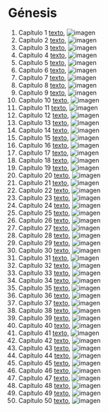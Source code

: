 # Génesis

1. Capítulo 1 [texto](texto_filtrado/AT/Gn/Gn_1.txt), ![imagen](nube_de_palabras/AT/Gn/Gn_1.png)
2. Capítulo 2 [texto](texto_filtrado/AT/Gn/Gn_2.txt), ![imagen](nube_de_palabras/AT/Gn/Gn_2.png)
3. Capítulo 3 [texto](texto_filtrado/AT/Gn/Gn_3.txt), ![imagen](nube_de_palabras/AT/Gn/Gn_3.png)
4. Capítulo 4 [texto](texto_filtrado/AT/Gn/Gn_4.txt), ![imagen](nube_de_palabras/AT/Gn/Gn_4.png)
5. Capítulo 5 [texto](texto_filtrado/AT/Gn/Gn_5.txt), ![imagen](nube_de_palabras/AT/Gn/Gn_5.png)
6. Capítulo 6 [texto](texto_filtrado/AT/Gn/Gn_6.txt), ![imagen](nube_de_palabras/AT/Gn/Gn_6.png)
7. Capítulo 7 [texto](texto_filtrado/AT/Gn/Gn_7.txt), ![imagen](nube_de_palabras/AT/Gn/Gn_7.png)
8. Capítulo 8 [texto](texto_filtrado/AT/Gn/Gn_8.txt), ![imagen](nube_de_palabras/AT/Gn/Gn_8.png)
9. Capítulo 9 [texto](texto_filtrado/AT/Gn/Gn_9.txt), ![imagen](nube_de_palabras/AT/Gn/Gn_9.png)
10. Capítulo 10 [texto](texto_filtrado/AT/Gn/Gn_10.txt), ![imagen](nube_de_palabras/AT/Gn/Gn_10.png)
11. Capítulo 11 [texto](texto_filtrado/AT/Gn/Gn_11.txt), ![imagen](nube_de_palabras/AT/Gn/Gn_11.png)
12. Capítulo 12 [texto](texto_filtrado/AT/Gn/Gn_12.txt), ![imagen](nube_de_palabras/AT/Gn/Gn_12.png)
13. Capítulo 13 [texto](texto_filtrado/AT/Gn/Gn_13.txt), ![imagen](nube_de_palabras/AT/Gn/Gn_13.png)
14. Capítulo 14 [texto](texto_filtrado/AT/Gn/Gn_14.txt), ![imagen](nube_de_palabras/AT/Gn/Gn_14.png)
15. Capítulo 15 [texto](texto_filtrado/AT/Gn/Gn_15.txt), ![imagen](nube_de_palabras/AT/Gn/Gn_15.png)
16. Capítulo 16 [texto](texto_filtrado/AT/Gn/Gn_16.txt), ![imagen](nube_de_palabras/AT/Gn/Gn_16.png)
17. Capítulo 17 [texto](texto_filtrado/AT/Gn/Gn_17.txt), ![imagen](nube_de_palabras/AT/Gn/Gn_17.png)
18. Capítulo 18 [texto](texto_filtrado/AT/Gn/Gn_18.txt), ![imagen](nube_de_palabras/AT/Gn/Gn_18.png)
19. Capítulo 19 [texto](texto_filtrado/AT/Gn/Gn_19.txt), ![imagen](nube_de_palabras/AT/Gn/Gn_19.png)
20. Capítulo 20 [texto](texto_filtrado/AT/Gn/Gn_20.txt), ![imagen](nube_de_palabras/AT/Gn/Gn_20.png)
21. Capítulo 21 [texto](texto_filtrado/AT/Gn/Gn_21.txt), ![imagen](nube_de_palabras/AT/Gn/Gn_21.png)
22. Capítulo 22 [texto](texto_filtrado/AT/Gn/Gn_22.txt), ![imagen](nube_de_palabras/AT/Gn/Gn_22.png)
23. Capítulo 23 [texto](texto_filtrado/AT/Gn/Gn_23.txt), ![imagen](nube_de_palabras/AT/Gn/Gn_23.png)
24. Capítulo 24 [texto](texto_filtrado/AT/Gn/Gn_24.txt), ![imagen](nube_de_palabras/AT/Gn/Gn_24.png)
25. Capítulo 25 [texto](texto_filtrado/AT/Gn/Gn_25.txt), ![imagen](nube_de_palabras/AT/Gn/Gn_25.png)
26. Capítulo 26 [texto](texto_filtrado/AT/Gn/Gn_26.txt), ![imagen](nube_de_palabras/AT/Gn/Gn_26.png)
27. Capítulo 27 [texto](texto_filtrado/AT/Gn/Gn_27.txt), ![imagen](nube_de_palabras/AT/Gn/Gn_27.png)
28. Capítulo 28 [texto](texto_filtrado/AT/Gn/Gn_28.txt), ![imagen](nube_de_palabras/AT/Gn/Gn_28.png)
29. Capítulo 29 [texto](texto_filtrado/AT/Gn/Gn_29.txt), ![imagen](nube_de_palabras/AT/Gn/Gn_29.png)
30. Capítulo 30 [texto](texto_filtrado/AT/Gn/Gn_30.txt), ![imagen](nube_de_palabras/AT/Gn/Gn_30.png)
31. Capítulo 31 [texto](texto_filtrado/AT/Gn/Gn_31.txt), ![imagen](nube_de_palabras/AT/Gn/Gn_31.png)
32. Capítulo 32 [texto](texto_filtrado/AT/Gn/Gn_32.txt), ![imagen](nube_de_palabras/AT/Gn/Gn_32.png)
33. Capítulo 33 [texto](texto_filtrado/AT/Gn/Gn_33.txt), ![imagen](nube_de_palabras/AT/Gn/Gn_33.png)
34. Capítulo 34 [texto](texto_filtrado/AT/Gn/Gn_34.txt), ![imagen](nube_de_palabras/AT/Gn/Gn_34.png)
35. Capítulo 35 [texto](texto_filtrado/AT/Gn/Gn_35.txt), ![imagen](nube_de_palabras/AT/Gn/Gn_35.png)
36. Capítulo 36 [texto](texto_filtrado/AT/Gn/Gn_36.txt), ![imagen](nube_de_palabras/AT/Gn/Gn_36.png)
37. Capítulo 37 [texto](texto_filtrado/AT/Gn/Gn_37.txt), ![imagen](nube_de_palabras/AT/Gn/Gn_37.png)
38. Capítulo 38 [texto](texto_filtrado/AT/Gn/Gn_38.txt), ![imagen](nube_de_palabras/AT/Gn/Gn_38.png)
39. Capítulo 39 [texto](texto_filtrado/AT/Gn/Gn_39.txt), ![imagen](nube_de_palabras/AT/Gn/Gn_39.png)
40. Capítulo 40 [texto](texto_filtrado/AT/Gn/Gn_40.txt), ![imagen](nube_de_palabras/AT/Gn/Gn_40.png)
41. Capítulo 41 [texto](texto_filtrado/AT/Gn/Gn_41.txt), ![imagen](nube_de_palabras/AT/Gn/Gn_41.png)
42. Capítulo 42 [texto](texto_filtrado/AT/Gn/Gn_42.txt), ![imagen](nube_de_palabras/AT/Gn/Gn_42.png)
43. Capítulo 43 [texto](texto_filtrado/AT/Gn/Gn_43.txt), ![imagen](nube_de_palabras/AT/Gn/Gn_43.png)
44. Capítulo 44 [texto](texto_filtrado/AT/Gn/Gn_44.txt), ![imagen](nube_de_palabras/AT/Gn/Gn_44.png)
45. Capítulo 45 [texto](texto_filtrado/AT/Gn/Gn_45.txt), ![imagen](nube_de_palabras/AT/Gn/Gn_45.png)
46. Capítulo 46 [texto](texto_filtrado/AT/Gn/Gn_46.txt), ![imagen](nube_de_palabras/AT/Gn/Gn_46.png)
47. Capítulo 47 [texto](texto_filtrado/AT/Gn/Gn_47.txt), ![imagen](nube_de_palabras/AT/Gn/Gn_47.png)
48. Capítulo 48 [texto](texto_filtrado/AT/Gn/Gn_48.txt), ![imagen](nube_de_palabras/AT/Gn/Gn_48.png)
49. Capítulo 49 [texto](texto_filtrado/AT/Gn/Gn_49.txt), ![imagen](nube_de_palabras/AT/Gn/Gn_49.png)
50. Capítulo 50 [texto](texto_filtrado/AT/Gn/Gn_50.txt), ![imagen](nube_de_palabras/AT/Gn/Gn_50.png)
